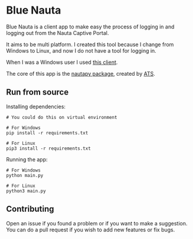 
# Blue Nauta

Blue Nauta is a client app to make easy the process of logging in and logging out from the Nauta Captive Portal.

It aims to be multi platform. I created this tool because I change from Windows to Linux, and now I do not have a tool for logging in.

When I was a Windows user I used [this client](https://micuentanauta.github.io/).

The core of this app is the [nautapy package](https://github.com/atscub/nautapy), created by [ATS](https://github.com/atscub).


## Run from source

Installing dependencies:

```
# You could do this on virtual environment

# For Windows
pip install -r requirements.txt

# For Linux
pip3 install -r requirements.txt
```


Running the app:

```
# For Windows
python main.py

# For Linux
python3 main.py
```

## Contributing

Open an issue if you found a problem or if you want to make a suggestion. You can do a pull request if you wish to add new features or fix bugs.
